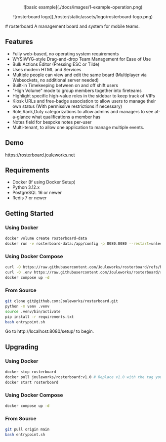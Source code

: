 <p align="center">![basic example](./docs/images/1-example-operation.png)</p>
<p align="center">![rosterboard logo](./roster/static/assets/logo/rosterboard-logo.png)</p>
# rosterboard
A management board and system for mobile teams.

## Features
* Fully web-based, no operating system requirements
* WYSIWYG-style Drag-and-drop Team Management for Ease of Use
* Bulk Actions Editor (Pressing ESC or Tilde)
* Uses modern HTML and Services
* Multiple people can view and edit the same board (Multiplayer via Websockets, no additional server needed)
* Built-in Timekeeping between on and off shift users
* "High Volume" mode to group members together into fireteams
* Highlight specific high-value roles in the sidebar to keep track of VIPs
* Kiosk URLs and free-badge association to allow users to manage their own status (With permissive restrictions if necessary)
* Role,Rank,Duty categorizations to allow admins and managers to see at-a-glance what qualifications a member has
* Notes field for bespoke notes per-user
* Multi-tenant, to allow one application to manage multiple events.

## Demo
https://rosterboard.jouleworks.net 

## Requirements
* Docker (If using Docker Setup)
* Python 3.12.x
* PostgreSQL 16 or newer
* Redis 7 or newer

## Getting Started

### Using Docker
```bash
docker volume create rosterboard-data
docker run -v rosterboard-data:/app/config -p 8080:8080 --restart=unless-stopped --name rosterboard -d jouleworks/rosterboard:v1.0
```

### Using Docker Compose
```bash
curl -O https://raw.githubusercontent.com/Jouleworks/rosterboard/refs/heads/main/docker/production/docker-compose.yaml
curl -O .env https://raw.githubusercontent.com/Jouleworks/rosterboard/refs/heads/main/docker/production/.env.example # optional!
docker compose up -d 
```

### From Source
```bash
git clone git@github.com:Jouleworks/rosterboard.git
python -m venv .venv
source .venv/bin/activate
pip install -r requirements.txt
bash entrypoint.sh
```

Go to http://localhost:8080/setup/ to begin.

## Upgrading

### Using Docker
```bash
docker stop rosterboard
docker pull jouleworks/rosterboard:v1.0 # Replace v1.0 with the tag you want to upgrade to here. https://hub.docker.com/r/jouleworks/rosterboard/tags
docker start rosterboard
```

### Using Docker Compose
```bash
docker compose up -d
```

### From Source
```bash
git pull origin main
bash entrypoint.sh
```